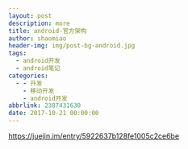 ```yaml
---
layout: post
description: more
title: android-官方架构
author: shaomiao
header-img: img/post-bg-android.jpg
tags:
  - android开发
  - android笔记
categories:
  - - 开发
    - 移动开发
    - android开发
abbrlink: 2387431630
date: 2017-10-21 00:00:00
---
```

https://juejin.im/entry/5922637b128fe1005c2ce6be
